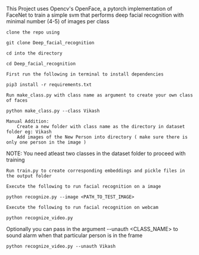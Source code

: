 

This Project uses Opencv's OpenFace, a pytorch implementation of FaceNet to train a simple svm that performs deep facial recognition with minimal number (4-5) of images per class

    clone the repo using

    git clone Deep_facial_recognition

    cd into the directory

    cd Deep_facial_recognition

    First run the following in terminal to install dependencies

    pip3 install -r requirements.txt

    Run make_class.py with class name as argument to create your own class of faces

    python make_class.py --class Vikash

    Manual Addition:
        Create a new folder with class name as the directory in dataset folder eg: Vikash
        Add images of the New Person into directory ( make sure there is only one person in the image )

NOTE: You need atleast two classes in the dataset folder to proceed with training

    Run train.py to create corresponding embeddings and pickle files in the output folder

    Execute the following to run facial recognition on a image

    python recognize.py --image <PATH_TO_TEST_IMAGE>

    Execute the following to run facial recognition on webcam

    python recognize_video.py

Optionally you can pass in the argument --unauth <CLASS_NAME> to sound alarm when that particular person is in the frame

`python recognize_video.py --unauth Vikash`

